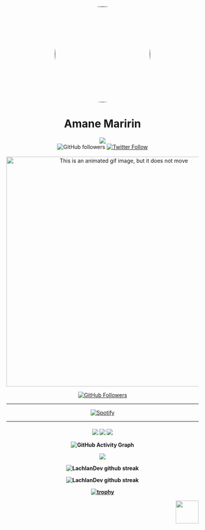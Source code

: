 <a href="">
    <h3 align="center">
        <img src="https://pbs.twimg.com/media/Ff_yYWmakAADX7l?format=jpg&name=4096x4096" width="250" height = "250" style="border-radius: 190%;"><br>
    </h3>
</a>
<div align="center">

# Amane Maririn
<img src="https://readme-typing-svg.herokuapp.com?color=%237759B5&center=true&vCenter=true&lines=💞👠⚜️あら%2C+雷が怖いのですか?;この世で唯一無二の高貴なる者であり,;最も恐ろしい雷霆の化身が、;あなたのそばにいるというのに。;💞👠⚜️;">
    
<div align="center">
    <a href"https://github.com/maririn312?tab=followers">
        <img alt="GitHub followers" 
             src="https://img.shields.io/github/followers/maririn312?colorA=1e1e28&colorB=c9cbff&logo=Github&style=for-the-badge" />
    </a>
    <a href="https://twitter.com/Aquadota">
        <img alt="Twitter Follow" 
             src="https://img.shields.io/twitter/follow/Aquadota?colorB=c6aae8&colorA=1e1e28&label=Follow&logo=twitter&logoColor=white&style=for-the-badge">
    </a>
    
    
</div><br>

<img src="./photos/wedding-day-wedding.gif" height="600" width="600"  alt="This is an animated gif image, but it does not move"/>

[![GitHub Followers](https://img.shields.io/github/followers/maririn312?label=follower%20github&style=flat-square)](https://github.com/amane312)

-------------------

[![Spotify](https://now-playing-ten-rho.vercel.app/api/spotify-playing)](https://open.spotify.com/user/hv8of99fkkufnr5m5xxdrpto6)

-------------------

<h4 align="center">
<img src="https://readme-components.vercel.app/api?component=logo&logo=vim&text=false&animation=spin&fill=black&textfill=bface6&">
<img src="https://readme-components.vercel.app/api?component=logo&logo=neovim&text=false&animation=spin&fill=black&textfill=bface6&">
<img src="https://readme-components.vercel.app/api?component=logo&logo=linux&text=false&animation=spin&fill=black&textfill=bface6&">


![GitHub Activity Graph](https://activity-graph.herokuapp.com/graph?username=maririn312&bg_color=dracula&color=b346c4&line=b346c4&point=ffffff&area=true&hide_border=true)  </p>

<img id="fatalperfil" src="https://github-stats-alpha.vercel.app/api/?username=maririn312&cc=141321&tc=FF1493&ic=9c6bff&bc=ffffff"/>

![LachlanDev github streak](https://github-readme-streak-stats.herokuapp.com/?user=maririn312&theme=radical&include_all_commits=true&count_private=true)

![LachlanDev github streak](https://github-readme-stats.vercel.app/api/top-langs/?username=maririn312&layout=compact&theme=radical&bg_color=0d1117)

[![trophy](https://github-profile-trophy.vercel.app/?username=maririn312&theme=radical&margin-w=2&margin-h=2&column=4)](https://github.com/ryo-ma/github-profile-trophy)
</p>

<img src="https://view.moezx.cc/images/2021/02/25/7217294a8cb992d37eceeb8f5a01d100.gif" height="60" align="right"/>

<div>

